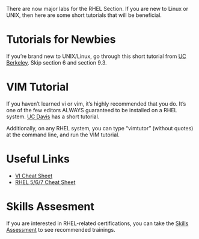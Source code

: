 There are now major labs for the RHEL Section.  If you are new to
Linux or UNIX, then here are some short tutorials that will be
beneficial.

# Tutorials for Newbies

If you’re brand new to UNIX/Linux, go through this short tutorial from
[UC Berkeley](http://people.ischool.berkeley.edu/~kevin/unix-tutorial/toc.html).  Skip 
section 6 and section 9.3.

# VIM Tutorial

If you haven’t learned vi or vim, it’s highly recommended that you
do. It’s one of the few editors ALWAYS guaranteed to be installed on a
RHEL system.  [UC Davis](http://heather.cs.ucdavis.edu/~matloff/UnixAndC/Editors/ViIntro.html) has a short tutorial.

Additionally, on any RHEL system, you can type “vimtutor” (without
quotes) at the command line, and run the VIM tutorial.

# Useful Links

* [VI Cheat Sheet](http://www.viemu.com/vi-vim-cheat-sheet.gif)
* [RHEL 5/6/7 Cheat Sheet](https://access.redhat.com/sites/default/files/attachments/rhel_5_6_7_cheatsheet_a4_1114_jcs.pdf)

# Skills Assesment

If you are interested in RHEL-related certifications, you can take the [Skills Assessment](http://www.redhat.com/en/services/training/skills-assessment) to see recommended trainings.


